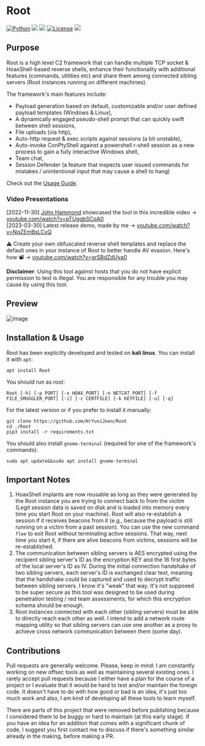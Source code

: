 # Root
[![Python](https://img.shields.io/badge/Python-%E2%89%A5%203.6-yellow.svg)](https://www.python.org/) 
<img src="https://img.shields.io/badge/PowerShell-%E2%89%A5%20v3.0-blue">
<img src="https://img.shields.io/badge/Developed%20on-kali%20linux-blueviolet">
[![License](https://img.shields.io/badge/License-CC%20Attr--NonCommercial%204.0-red)](https://github.com/HrYuviJoon/Root/blob/main/LICENSE.md)
<img src="https://img.shields.io/badge/Maintained%3F-Yes-96c40f">

## Purpose
Root is a high level C2 framework that can handle multiple TCP socket & HoaxShell-based reverse shells, enhance their functionality with additional features (commands, utilities etc) and share them among connected sibling servers (Root instances running on different machines).  

The framework's main features include:
 - Payload generation based on default, customizable and/or user defined payload templates (Windows & Linux),
 - A dynamically engaged pseudo-shell prompt that can quickly swift between shell sessions,
 - File uploads (via http),
 - Auto-http request & exec scripts against sessions (a bit unstable),
 - Auto-invoke ConPtyShell against a powershell r-shell session as a new process to gain a fully interactive Windows shell,
 - Team chat,
 - Session Defender (a feature that inspects user issued commands for mistakes / unintentional input that may cause a shell to hang)
   
Check out the [Usage Guide](https://github.com/HrYuviJoon/Root/blob/main/Usage_Guide.md).
<!--Many additional information can be found in the user guide.-->

<!--:zap: **This release is fresh and is still being tested.** -->
### Video Presentations
[2022-11-30] [John Hammond](https://github.com/HrYuviJoon) showcased the tool in this incredible video -> [youtube.com/watch?v=pTUggbSCqA0](https://www.youtube.com/watch?v=pTUggbSCqA0)  
[2023-03-30] Latest release demo, made by me -> [youtube.com/watch?v=NqZEmBsLCvQ](https://www.youtube.com/watch?v=HR1KM8wrSV8)  

:warning: Create your own obfuscated reverse shell templates and replace the default ones in your instance of Root to better handle AV evasion. Here's how 📽️ -> [youtube.com/watch?v=grSBdZdUya0](https://www.youtube.com/watch?v=grSBdZdUya0)

**Disclaimer**: Using this tool against hosts that you do not have explicit permission to test is illegal. You are responsible for any trouble you may cause by using this tool.

## Preview
![image](https://user-images.githubusercontent.com/75489922/228979419-340918d4-3c04-48b6-913a-91aaf8756ff6.png)  


## Installation & Usage
Root has been explicitly developed and tested on **kali linux**. You can install it with `apt`:
```
apt install Root
```
You should run as root:
```
Root [-h] [-p PORT] [-x HOAX_PORT] [-n NETCAT_PORT] [-f FILE_SMUGGLER_PORT] [-i] [-c CERTFILE] [-k KEYFILE] [-u] [-q] 
```

For the latest version or if you prefer to install it manually:
```
git clone https://github.com/HrYuviJoon/Root
cd ./Root
pip3 install -r requirements.txt
```
You should also install `gnome-terminal` (required for one of the framework's commands):
```
sudo apt update&&sudo apt install gnome-terminal
```

<!--For more information about using Root check out the [Usage Guide](https://github.com/HrYuviJoon/Root/blob/main/Usage_Guide.md).-->

## Important Notes
1. HoaxShell implants are now reusable as long as they were generated by the Root instance you are trying to connect back to from the victim (Legit session data is saved on disk and is loaded into memory every time you start Root on your machine). Root will also re-establish a session if it receives beacons from it (e.g., because the payload is still running on a victim from a past session). You can use the new command `flee` to exit Root without terminating active sessions. That way, next time you start it, if there are alive beacons from victims, sessions will be re-established.
2. The communication between sibling servers is AES encrypted using the recipient sibling server's ID as the encryption KEY and the 16 first bytes of the local server's ID as IV. During the initial connection handshake of two sibling servers, each server's ID is exchanged clear text, meaning that the handshake could be captured and used to decrypt traffic between sibling servers. I know it's "weak" that way. It's not supposed to be super secure as this tool was designed to be used during penetration testing / red team assessments, for which this encryption schema should be enough.
3. Root instances connected with each other (sibling servers) must be able to directly reach each other as well. I intend to add a network route mapping utility so that sibling servers can use one another as a proxy to achieve cross network communication between them (some day).

## Contributions
Pull requests are generally welcome. Please, keep in mind: I am constantly working on new offsec tools as well as maintaining several existing ones. I rarely accept pull requests because I either have a plan for the course of a project or I evaluate that it would be hard to test and/or maintain the foreign code. It doesn't have to do with how good or bad is an idea, it's just too much work and also, I am kind of developing all these tools to learn myself.

There are parts of this project that were removed before publishing because I considered them to be buggy or hard to maintain (at this early stage).
If you have an idea for an addition that comes with a significant chunk of code, I suggest you first contact me to discuss if there's something similar already in the making, before making a PR. 
